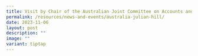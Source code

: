 ```yaml
---
title: Visit by Chair of the Australian Joint Committee on Accounts and Audit
permalink: /resources/news-and-events/australia-julian-hill/
date: 2023-11-06
layout: post
description: ""
image: ""
variant: tiptap
---
```


